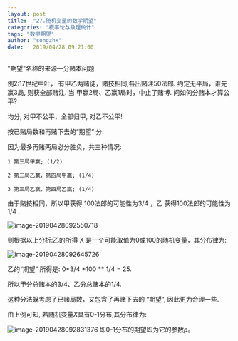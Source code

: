 ```yaml
---
layout: post
title:  "27.随机变量的数学期望"
categories: "概率论与数理统计"
tags: "数学期望"
author: "songzhx"
date:   2019/04/28 09:21:00 
---
```


"期望"名称的来源—分赌本问题

例2:17世纪中叶， 有甲乙两赌徒，赌技相同,各出赌注50法郎. 约定无平局，谁先赢3局, 则获全部赌注. 当
甲赢2局、乙赢1局时，中止了赌博. 问如何分赌本才算公平?

均分, 对甲不公平，全部归甲, 对乙不公平!

按已赌局数和再赌下去的“期望” 分: 


因为最多再赌两局必分胜负，共三种情况:
```
1 第三局甲赢; (1/2) 

2 第三局乙赢，第四局甲赢; (1/4) 

3 第三局乙赢，第四局乙赢; (1/4) 
```

由于赌技相同，所以甲获得 100法郎的可能性为3/4 ，乙 获得100法郎的可能性为1/4 . 

![image-20190428092550718](https://tva1.sinaimg.cn/large/006y8mN6gy1g6fcvm554pj3144088wf6.jpg)

则根据以上分析:乙的所得 X 是一个可能取值为0或100的随机变量，其分布律为:

![image-20190428092645726](https://tva1.sinaimg.cn/large/006y8mN6gy1g6fcvml723j314a05c74r.jpg)

乙的“期望” 所得是: 0*3/4 +100 ** 1/4 = 25. 

所以甲分总赌本的3/4、乙分总赌本的1/4. 

这种分法既考虑了已赌局数，又包含了再赌下去的 “期望”, 因此更为合理一些. 

由上例可知, 若随机变量*X*具有0-1分布,其分布律为: 

![image-20190428092831376](https://tva1.sinaimg.cn/large/006y8mN6gy1g6fcvn3nu2j3188056wep.jpg)
 即0-1分布的期望即为它的参数*p*。